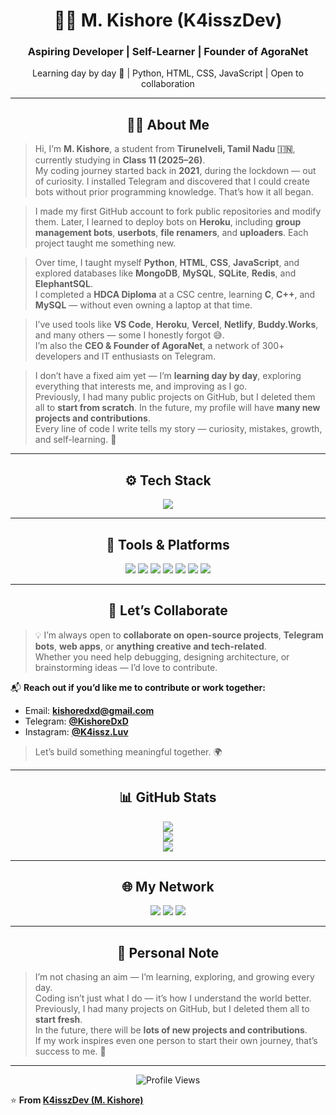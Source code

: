 <!-- PROFILE README -->
<!-- Author: M. Kishore (K4isszDev) -->

<h1 align="center">🧑‍💻 M. Kishore (K4isszDev)</h1>
<h3 align="center">Aspiring Developer | Self-Learner | Founder of AgoraNet</h3>
<p align="center">Learning day by day 🚀 | Python, HTML, CSS, JavaScript | Open to collaboration</p>

---

<h2 align="center">🧑‍💻 About Me</h2>

> Hi, I’m **M. Kishore**, a student from **Tirunelveli, Tamil Nadu 🇮🇳**, currently studying in **Class 11 (2025–26)**.  
> My coding journey started back in **2021**, during the lockdown — out of curiosity. I installed Telegram and discovered that I could create bots without prior programming knowledge. That’s how it all began.

> I made my first GitHub account to fork public repositories and modify them. Later, I learned to deploy bots on **Heroku**, including **group management bots**, **userbots**, **file renamers**, and **uploaders**. Each project taught me something new.

> Over time, I taught myself **Python**, **HTML**, **CSS**, **JavaScript**, and explored databases like **MongoDB**, **MySQL**, **SQLite**, **Redis**, and **ElephantSQL**.  
> I completed a **HDCA Diploma** at a CSC centre, learning **C**, **C++**, and **MySQL** — without even owning a laptop at that time.

> I’ve used tools like **VS Code**, **Heroku**, **Vercel**, **Netlify**, **Buddy.Works**, and many others — some I honestly forgot 😅.  
> I’m also the **CEO & Founder of AgoraNet**, a network of 300+ developers and IT enthusiasts on Telegram.

> I don’t have a fixed aim yet — I’m **learning day by day**, exploring everything that interests me, and improving as I go.  
> Previously, I had many public projects on GitHub, but I deleted them all to **start from scratch**. In the future, my profile will have **many new projects and contributions**.  
> Every line of code I write tells my story — curiosity, mistakes, growth, and self-learning. 💫

---

<h2 align="center">⚙️ Tech Stack</h2>

<p align="center">
  <img src="https://skillicons.dev/icons?i=python,html,css,js,cpp,mysql,mongodb,redis,sqlite,git,github,vscode,heroku,vercel,netlify,bash,linux&perline=9" />
</p>

---

<h2 align="center">🧰 Tools & Platforms</h2>

<p align="center">
  <img src="https://img.shields.io/badge/Editor-VS%20Code-0078d7?style=for-the-badge&logo=visual-studio-code&logoColor=white" />
  <img src="https://img.shields.io/badge/Host-Heroku-430098?style=for-the-badge&logo=heroku&logoColor=white" />
  <img src="https://img.shields.io/badge/Deploy-Vercel-000000?style=for-the-badge&logo=vercel&logoColor=white" />
  <img src="https://img.shields.io/badge/Database-MySQL-4479A1?style=for-the-badge&logo=mysql&logoColor=white" />
  <img src="https://img.shields.io/badge/Database-MongoDB-4EA94B?style=for-the-badge&logo=mongodb&logoColor=white" />
  <img src="https://img.shields.io/badge/Cache-Redis-DC382D?style=for-the-badge&logo=redis&logoColor=white" />
  <img src="https://img.shields.io/badge/Other-Tools+I+Forgot-555555?style=for-the-badge&logo=smashingmagazine&logoColor=white" />
</p>

---

<h2 align="center">🤝 Let’s Collaborate</h2>

> 💡 I’m always open to **collaborate on open-source projects**, **Telegram bots**, **web apps**, or **anything creative and tech-related**.  
> Whether you need help debugging, designing architecture, or brainstorming ideas — I’d love to contribute.  

📬 **Reach out if you’d like me to contribute or work together:**  
- Email: **[kishoredxd@gmail.com](mailto:kishoredxd@gmail.com)**  
- Telegram: **[@KishoreDxD](https://t.me/KishoreDxD)**  
- Instagram: **[@K4issz.Luv](https://instagram.com/K4issz.Luv)**  

> Let’s build something meaningful together. 🌍  

---

<h2 align="center">📊 GitHub Stats</h2>

<p align="center">
  <img src="https://github-readme-stats.vercel.app/api?username=K4isszDev&show_icons=true&theme=tokyonight&count_private=true&hide_border=true" />
  <br>
  <img src="https://github-readme-streak-stats.herokuapp.com/?user=K4isszDev&theme=tokyonight&hide_border=true" />
  <br>
  <img src="https://github-readme-stats.vercel.app/api/top-langs/?username=K4isszDev&layout=compact&theme=tokyonight&hide_border=true" />
</p>

---

<h2 align="center">🌐 My Network</h2>

<p align="center">
  <a href="https://t.me/AgoraNet"><img src="https://img.shields.io/badge/AgoraNet-Network-blueviolet?style=for-the-badge&logo=telegram&logoColor=white" /></a>
  <a href="https://t.me/AgoraNet_Chat"><img src="https://img.shields.io/badge/Chat-AgoraNet_Chat-blue?style=for-the-badge&logo=telegram&logoColor=white" /></a>
  <a href="https://t.me/AgoraNet_Donations"><img src="https://img.shields.io/badge/Donate-AgoraNet_Donations-brightgreen?style=for-the-badge&logo=telegram&logoColor=white" /></a>
</p>

---

<h2 align="center">💬 Personal Note</h2>

> I’m not chasing an aim — I’m learning, exploring, and growing every day.  
> Coding isn’t just what I do — it’s how I understand the world better.  
> Previously, I had many projects on GitHub, but I deleted them all to **start fresh**.  
> In the future, there will be **lots of new projects and contributions**.  
> If my work inspires even one person to start their own journey, that’s success to me. 🌱  

---

<p align="center">
  <img src="https://komarev.com/ghpvc/?username=K4isszDev&label=Profile%20Views&color=00F7FF&style=flat" alt="Profile Views" />
</p>

⭐️ **From [K4isszDev (M. Kishore)](https://github.com/K4isszDev)**
